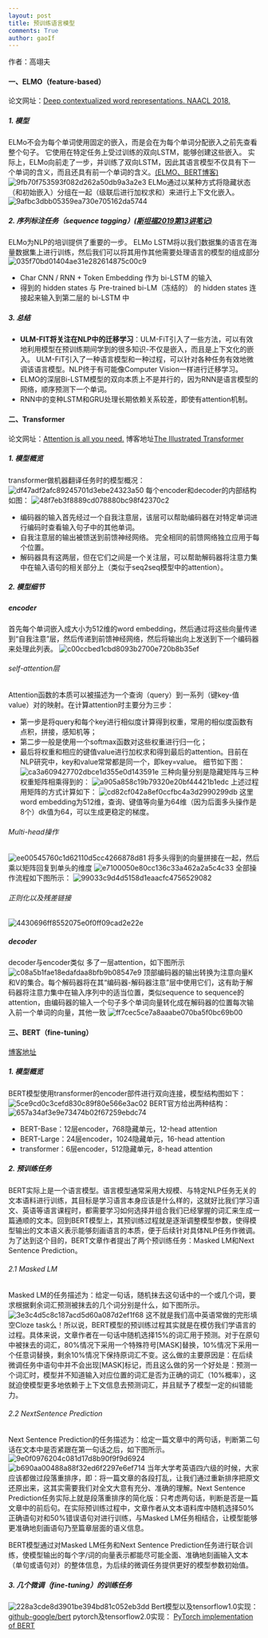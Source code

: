 ```yaml
---
layout: post
title: 预训练语言模型
comments: True
author: gaoIf
---
```


作者：高翊夫
#### 一、ELMO（feature-based）
 论文网址：[Deep contextualized word representations. NAACL 2018.]( https://arxiv.org/abs/1802.05365)
##### 1.  模型
ELMo不会为每个单词使用固定的嵌入，而是会在为每个单词分配嵌入之前先查看整个句子。 它使用在特定任务上受过训练的双向LSTM，能够创建这些嵌入。
实际上，ELMo向前走了一步，并训练了双向LSTM，因此其语言模型不仅具有下一个单词的含义，而且还具有前一个单词的含义。[(ELMO、BERT博客)](http://jalammar.github.io/illustrated-bert/)
![9fb70f753593f082d262a50db9a3a2e3](/figures/预训练模型.resources/截屏2020-03-27下午1.36.10.png)
ELMo通过以某种方式将隐藏状态（和初始嵌入）分组在一起（级联后进行加权求和）来进行上下文化嵌入。
![9afbc3dbb05359ea730e705162da5744](/figures/预训练模型.resources/截屏2020-03-27下午1.37.58.png)
##### 2.  序列标注任务（sequence tagging）[(斯坦福2019第13讲笔记)](https://looperxx.github.io/CS224n-2019-13-Modeling%20contexts%20of%20use%20Contextual%20Representations%20and%20Pretraining/)
ELMo为NLP的培训提供了重要的一步。 ELMo LSTM将以我们数据集的语言在海量数据集上进行训练，然后我们可以将其用作其他需要处理语言的模型的组成部分
![035f70bd01404ae31e282614875c00c9](/figures/预训练模型.resources/截屏2020-03-27下午1.51.53.png)
* Char CNN / RNN + Token Embedding 作为 bi-LSTM 的输入
* 得到的 hidden states 与 Pre-trained bi-LM（冻结的） 的 hidden states 连接起来输入到第二层的 bi-LSTM 中
##### 3.  总结

* **ULM-FIT将关注在NLP中的迁移学习**：ULM-FiT引入了一些方法，可以有效地利用模型在预训练期间学到的很多知识-不仅是嵌入，而且是上下文化的嵌入。 ULM-FiT引入了一种语言模型和一种过程，可以针对各种任务有效地微调该语言模型。NLP终于有可能像Computer Vision一样进行迁移学习。
* ELMO的深层Bi-LSTM模型的双向本质上不是并行的，因为RNN是语言模型的网络，顺序预测下一个单词。
* RNN中的变种LSTM和GRU处理长期依赖关系较差，即使有attention机制。
#### 二、Transformer
论文网址：[Attention is all you need.](https://arxiv.org/pdf/1706.03762.pdf)
博客地址[The Illustrated Transformer](https://jalammar.github.io/illustrated-transformer/)
##### 1. 模型概览
transformer做机器翻译任务时的模型概况：
![df47adf2afc89245701d3ebe24323a50](/figures/预训练模型.resources/截屏2020-03-27下午3.13.22.png)
每个encoder和decoder的内部结构如图：
![48f7eb3f8889cd078880bc98f42370c2](/figures/预训练模型.resources/截屏2020-03-27下午3.21.24.png)

* 编码器的输入首先经过一个自我注意层，该层可以帮助编码器在对特定单词进行编码时查看输入句子中的其他单词。 
* 自我注意层的输出被馈送到前馈神经网络。 完全相同的前馈网络独立应用于每个位置。
* 解码器具有这两层，但在它们之间是一个关注层，可以帮助解码器将注意力集中在输入语句的相关部分上（类似于seq2seq模型中的attention）。
##### 2. 模型细节
##### encoder
首先每个单词嵌入成大小为512维的word embedding，然后通过将这些向量传递到“自我注意”层，然后传递到前馈神经网络，然后将输出向上发送到下一个编码器来处理此列表。
![c00ccbed1cbd8093b2700e720b8b35ef](/figures/预训练模型.resources/截屏2020-03-27下午4.09.23.png)
###### self-attention层
Attention函数的本质可以被描述为一个查询（query）到一系列（键key-值value）对的映射。在计算attention时主要分为三步：

* 第一步是将query和每个key进行相似度计算得到权重，常用的相似度函数有点积，拼接，感知机等；
* 第二步一般是使用一个softmax函数对这些权重进行归一化；
* 最后将权重和相应的键值value进行加权求和得到最后的attention。目前在NLP研究中，key和value常常都是同一个，即key=value。
细节如下图：
![ca3a609427702dbce1d355e0d143591e](/figures/预训练模型.resources/截屏2020-03-28下午12.07.52.png)
三种向量分别是隐藏矩阵与三种权重矩阵相乘得到的：
![a905a858c19b79320e20bf44421b1edc](/figures/预训练模型.resources/6A86C3F8-E592-4DA2-92E1-68F50100ACBB.png)
上述过程用矩阵的方式计算如下：
![cd82cf042a8ef0ccfbc4a3d2990299db](/figures/预训练模型.resources/8F5F6213-C00E-4308-9D97-1691E1882BB2.png)
这里word embedding为512维，查询、键值等向量为64维（因为后面多头操作是8个）dk值为64，可以生成更稳定的梯度。
###### Multi-head操作
![ee00545760c1d62110d5cc4266878d81](/figures/预训练模型.resources/1D748B11-550B-4541-AFA9-CD1E46D92B0C.png)
将多头得到的向量拼接在一起，然后乘以矩阵回复到单头的维度
![e7100050e80cc136c33a462a2a5c4c33](/figures/预训练模型.resources/0FA759BC-08EB-4A87-8CD5-0CE1F9CC4FDC.png)
全部操作流程如下图所示：
![99033c9d4d5158d1eaacfc4756529082](/figures/预训练模型.resources/截屏2020-03-28下午1.07.11.png)
###### 正则化以及残差链接
![4430696ff8552075e0f0ff09cad2e22e](/figures/预训练模型.resources/2EE08CB8-D66F-4BDB-8F11-6C5AF2D205D2.png)
##### decoder
decoder与encoder类似 多了一层attention，如下图所示
![c08a5b1fae18edafdaa8bfb9b08547e9](/figures/预训练模型.resources/34E2C1FD-533D-4C4F-9C9C-AA68B2BC7A72.png)
顶部编码器的输出转换为注意向量K和V的集合。每个解码器将在其“编码器-解码器注意”层中使用它们，这有助于解码器将注意力集中在输入序列中的适当位置，类似sequence to sequence的attention，由编码器的输入一个句子多个单词向量转化成在解码器的位置每次输入前一个单词的向量，其他一致
![ff7cec5ce7a8aaabe070ba5f0bc69b00](/figures/预训练模型.resources/8BC11502-BAF2-4E97-93AB-83E05B4D7263.png)

#### 三、BERT（fine-tuning）
[博客地址](http://jalammar.github.io/illustrated-bert/)
##### 1. 模型概览
BERT模型使用transformer的encoder部件进行双向连接，模型结构图如下：
![5ce9cd0c3cefd830c89f80e566e3ac02](/figures/预训练模型.resources/EBA8728E-147C-4CCF-91BE-B7FAA591EC7A.png)
BERT官方给出两种结构：
![657a34af3e9e73474b02f67259ebdc74](/figures/预训练模型.resources/D18BC5E4-70CD-4506-8413-B5D93997B542.png)

* BERT-Base：12层encoder，768隐藏单元，12-head attention
* BERT-Large：24层encoder，1024隐藏单元，16-head attention
* transformer：6层encoder，512隐藏单元，8-head attention

##### 2. 预训练任务
BERT实际上是一个语言模型。语言模型通常采用大规模、与特定NLP任务无关的文本语料进行训练，其目标是学习语言本身应该是什么样的，这就好比我们学习语文、英语等语言课程时，都需要学习如何选择并组合我们已经掌握的词汇来生成一篇通顺的文本。回到BERT模型上，其预训练过程就是逐渐调整模型参数，使得模型输出的文本语义表示能够刻画语言的本质，便于后续针对具体NLP任务作微调。为了达到这个目的，BERT文章作者提出了两个预训练任务：Masked LM和Next Sentence Prediction。
###### 2.1 Masked LM
Masked LM的任务描述为：给定一句话，随机抹去这句话中的一个或几个词，要求根据剩余词汇预测被抹去的几个词分别是什么，如下图所示。
![3e3c4d5c8c187acd5d60a087d2ef1f68](/figures/预训练模型.resources/1CF3436D-283E-462A-8037-21C386C13B7E.png)
这不就是我们高中英语常做的完形填空Cloze task么！所以说，BERT模型的预训练过程其实就是在模仿我们学语言的过程。具体来说，文章作者在一句话中随机选择15%的词汇用于预测。对于在原句中被抹去的词汇，80%情况下采用一个特殊符号[MASK]替换，10%情况下采用一个任意词替换，剩余10%情况下保持原词汇不变。这么做的主要原因是：在后续微调任务中语句中并不会出现[MASK]标记，而且这么做的另一个好处是：预测一个词汇时，模型并不知道输入对应位置的词汇是否为正确的词汇（10%概率），这就迫使模型更多地依赖于上下文信息去预测词汇，并且赋予了模型一定的纠错能力。
###### 2.2 NextSentence Prediction
Next Sentence Prediction的任务描述为：给定一篇文章中的两句话，判断第二句话在文本中是否紧跟在第一句话之后，如下图所示。
![9e0f0976204c081d17d8b90f9f9d6924](/figures/预训练模型.resources/1A05570E-AD9C-421E-A09D-7DC30ADA35EC.png)
![b690aa00488a88f32ed6f2297e6ef714](/figures/预训练模型.resources/C65F6F38-245D-4708-9834-B2B3674AD71E.png)
当年大学考英语四六级的时候，大家应该都做过段落重排序，即：将一篇文章的各段打乱，让我们通过重新排序把原文还原出来，这其实需要我们对全文大意有充分、准确的理解。Next Sentence Prediction任务实际上就是段落重排序的简化版：只考虑两句话，判断是否是一篇文章中的前后句。在实际预训练过程中，文章作者从文本语料库中随机选择50%正确语句对和50%错误语句对进行训练，与Masked LM任务相结合，让模型能够更准确地刻画语句乃至篇章层面的语义信息。

BERT模型通过对Masked LM任务和Next Sentence Prediction任务进行联合训练，使模型输出的每个字/词的向量表示都能尽可能全面、准确地刻画输入文本（单句或语句对）的整体信息，为后续的微调任务提供更好的模型参数初始值。
##### 3. 几个微调（fine-tuning）的训练任务
![228a3cde8d3901be394bd81c052eb3dd](/figures/预训练模型.resources/2F668D3A-878D-4553-9BAD-B2C44BFE7BBC.png)
Bert模型以及tensorflow1.0实现：[github-google/bert](https://github.com/google-research/bert)
pytorch及tensorflow2.0实现： [PyTorch implementation of BERT](https://github.com/huggingface/transformers)